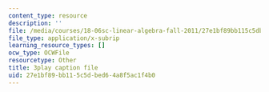 ```yaml
---
content_type: resource
description: ''
file: /media/courses/18-06sc-linear-algebra-fall-2011/27e1bf89bb115c5dbed64a8f5ac1f4b0_D8u1LV9CnCk.vtt
file_type: application/x-subrip
learning_resource_types: []
ocw_type: OCWFile
resourcetype: Other
title: 3play caption file
uid: 27e1bf89-bb11-5c5d-bed6-4a8f5ac1f4b0
---
```

